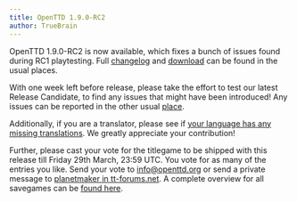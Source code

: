 ```yaml
---
title: OpenTTD 1.9.0-RC2
author: TrueBrain
---
```


OpenTTD 1.9.0-RC2 is now available, which fixes a bunch of issues found during RC1 playtesting.
Full [changelog](https://proxy.binaries.openttd.org/openttd-releases/1.9.0-RC2/changelog.txt) and [download](https://www.openttd.org/downloads/openttd-releases/testing.html) can be found in the usual places.

With one week left before release, please take the effort to test our latest Release Candidate, to find any issues that might have been introduced!
Any issues can be reported in the other usual [place](https://github.com/OpenTTD/OpenTTD/issues).

Additionally, if you are a translator, please see if [your language has any missing translations](https://translator.openttd.org/project/openttd-trunk).
We greatly appreciate your contribution!

Further, please cast your vote for the titlegame to be shipped with this release till Friday 29th March, 23:59 UTC.
You vote for as many of the entries you like.
Send your vote to info@openttd.org or send a private message to [planetmaker in tt-forums.net](https://tt-forums.net/viewtopic.php?f=29&t=84827).
A complete overview for all savegames can be [found here](https://devs.openttd.org/~planetmaker/public_html/titlegame/round1).
